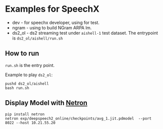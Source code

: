 # Examples for SpeechX

* dev - for speechx developer, using for test.
* ngram - using to build NGram ARPA lm.
* ds2_ol - ds2 streaming test under `aishell-1` test dataset.
 The entrypoint is `ds2_ol/aishell/run.sh`


## How to run

`run.sh` is the entry point.

Example to play `ds2_ol`:

```
pushd ds2_ol/aishell
bash run.sh
```

## Display Model with [Netron](https://github.com/lutzroeder/netron)

```
pip install netron
netron exp/deepspeech2_online/checkpoints/avg_1.jit.pdmodel  --port 8022 --host 10.21.55.20
```

